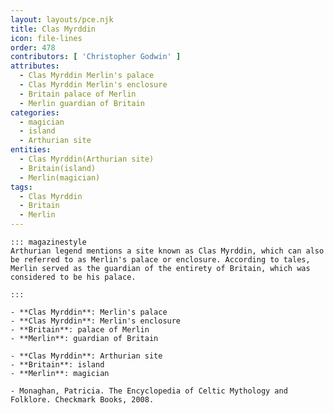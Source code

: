 ```yaml
---
layout: layouts/pce.njk
title: Clas Myrddin
icon: file-lines
order: 478
contributors: [ 'Christopher Godwin' ]
attributes:
  - Clas Myrddin Merlin's palace
  - Clas Myrddin Merlin's enclosure
  - Britain palace of Merlin
  - Merlin guardian of Britain
categories:
  - magician
  - island
  - Arthurian site
entities:
  - Clas Myrddin(Arthurian site)
  - Britain(island)
  - Merlin(magician)
tags:
  - Clas Myrddin
  - Britain
  - Merlin
---
```

``` tab [group1:Info]
::: magazinestyle
Arthurian legend mentions a site known as Clas Myrddin, which can also be referred to as Merlin's palace or enclosure. According to tales, Merlin served as the guardian of the entirety of Britain, which was considered to be his palace.

:::
```
``` tab [group1:Attributes]
- **Clas Myrddin**: Merlin's palace
- **Clas Myrddin**: Merlin's enclosure
- **Britain**: palace of Merlin
- **Merlin**: guardian of Britain
```
``` tab [group1:Entities]
- **Clas Myrddin**: Arthurian site
- **Britain**: island
- **Merlin**: magician
```
``` tab [group1:Sources]
- Monaghan, Patricia. The Encyclopedia of Celtic Mythology and Folklore. Checkmark Books, 2008.
```
